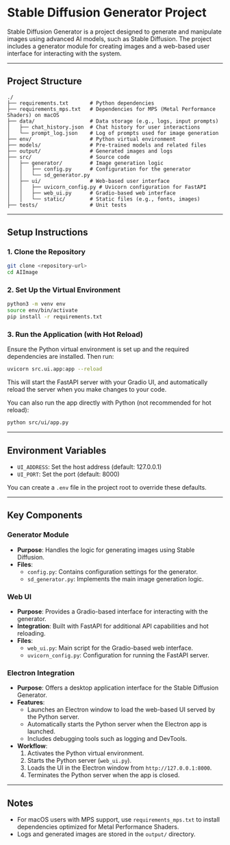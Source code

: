 # Stable Diffusion Generator Project

Stable Diffusion Generator is a project designed to generate and manipulate images using advanced AI models, such as Stable Diffusion. The project includes a generator module for creating images and a web-based user interface for interacting with the system.

---

## Project Structure
```
./
├── requirements.txt       # Python dependencies
├── requirements_mps.txt   # Dependencies for MPS (Metal Performance Shaders) on macOS
├── data/                  # Data storage (e.g., logs, input prompts)
│   ├── chat_history.json  # Chat history for user interactions
│   └── prompt_log.json    # Log of prompts used for image generation
├── env/                   # Python virtual environment
├── models/                # Pre-trained models and related files
├── output/                # Generated images and logs
├── src/                   # Source code
│   ├── generator/         # Image generation logic
│   │   ├── config.py      # Configuration for the generator
│   │   └── sd_generator.py
│   ├── ui/                # Web-based user interface
│   │   ├── uvicorn_config.py # Uvicorn configuration for FastAPI
│   │   ├── web_ui.py      # Gradio-based web interface
│   │   └── static/        # Static files (e.g., fonts, images)
├── tests/                 # Unit tests
```

---

## Setup Instructions

### 1. Clone the Repository
```bash
git clone <repository-url>
cd AIImage
```

### 2. Set Up the Virtual Environment
```bash
python3 -m venv env
source env/bin/activate
pip install -r requirements.txt
```

### 3. Run the Application (with Hot Reload)
Ensure the Python virtual environment is set up and the required dependencies are installed. Then run:

```bash
uvicorn src.ui.app:app --reload
```

This will start the FastAPI server with your Gradio UI, and automatically reload the server when you make changes to your code.

You can also run the app directly with Python (not recommended for hot reload):

```bash
python src/ui/app.py
```

---

## Environment Variables
- `UI_ADDRESS`: Set the host address (default: 127.0.0.1)
- `UI_PORT`: Set the port (default: 8000)

You can create a `.env` file in the project root to override these defaults.

---

## Key Components

### Generator Module
- **Purpose**: Handles the logic for generating images using Stable Diffusion.
- **Files**:
  - `config.py`: Contains configuration settings for the generator.
  - `sd_generator.py`: Implements the main image generation logic.

### Web UI
- **Purpose**: Provides a Gradio-based interface for interacting with the generator.
- **Integration**: Built with FastAPI for additional API capabilities and hot reloading.
- **Files**:
  - `web_ui.py`: Main script for the Gradio-based web interface.
  - `uvicorn_config.py`: Configuration for running the FastAPI server.

### Electron Integration
- **Purpose**: Offers a desktop application interface for the Stable Diffusion Generator.
- **Features**:
  - Launches an Electron window to load the web-based UI served by the Python server.
  - Automatically starts the Python server when the Electron app is launched.
  - Includes debugging tools such as logging and DevTools.
- **Workflow**:
  1. Activates the Python virtual environment.
  2. Starts the Python server (`web_ui.py`).
  3. Loads the UI in the Electron window from `http://127.0.0.1:8000`.
  4. Terminates the Python server when the app is closed.

---

## Notes

- For macOS users with MPS support, use `requirements_mps.txt` to install dependencies optimized for Metal Performance Shaders.
- Logs and generated images are stored in the `output/` directory.
